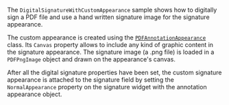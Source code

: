 The `DigitalSignatureWithCustomAppearance` sample shows how to digitally sign a PDF file and use a hand written signature image for the signature appearance.

The custom appearance is created using the [`PDFAnnotationAppearance`](https://o2sol.com/pdf4net/help/pdf4net/webframe.html#O2S.Components.PDF4NET.NetStandard~O2S.Components.PDF4NET.Annotations.PDFAnnotationAppearance.html) class. Its `Canvas` property allows to include any kind of graphic content in the signature appearance. The signature image (a .png file) is loaded in a `PDFPngImage` object and drawn on the appearance's canvas.

After all the digital signature properties have been set, the custom signature appearance is attached to the signature field by setting the `NormalAppearance` property on the signature widget with the annotation appearance object.